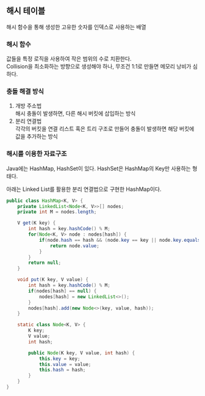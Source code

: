 ## 해시 테이블
해시 함수을 통해 생성한 고유한 숫자를 인덱스로 사용하는 배열

### 해시 함수
값들을 특정 로직을 사용하여 작은 범위의 수로 치환한다.   
Collision을 최소화하는 방향으로 생성해야 하나, 무조건 1:1로 만들면 메모리 낭비가 심하다.

### 충돌 해결 방식
1. 개방 주소법   
해시 충돌이 발생하면, 다른 해시 버킷에 삽입하는 방식
2. 분리 연결법   
각각의 버킷을 연결 리스트 혹은 트리 구조로 만들어 충돌이 발생하면 해당 버킷에 값을 추가하는 방식

### 해시를 이용한 자료구조
Java에는 HashMap, HashSet이 있다. HashSet은 HashMap의 Key만 사용하는 형태다.

아래는 Linked List를 활용한 분리 연결법으로 구현한 HashMap이다.

```java
public class HashMap<K, V> {
    private LinkedList<Node<K, V>>[] nodes;
    private int M = nodes.length;

    V get(K key) {
        int hash = key.hashCode() % M;
        for(Node<K, V> node : nodes[hash]) {
            if(node.hash == hash && (node.key == key || node.key.equals(key))) {
                return node.value;
            }
        }
        return null;
    }

    void put(K key, V value) {
        int hash = key.hashCode() % M;
        if(nodes[hash] == null) {
            nodes[hash] = new LinkedList<>();
        }
        nodes[hash].add(new Node<>(key, value, hash));
    }

    static class Node<K, V> {
        K key;
        V value;
        int hash;

        public Node(K key, V value, int hash) {
            this.key = key;
            this.value = value;
            this.hash = hash;
        }
    }
}

```
